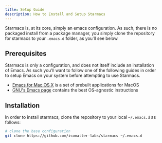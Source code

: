 ```yaml
---
title: Setup Guide
description: How to Install and Setup Starmacs
---
```


Starmacs is, at its core, simply an emacs configuration.
As such, there is no packaged install from a package manager,
you simply clone the repository for starmacs to your `.emacs.d` folder,
as you'll see below.

## Prerequisites

Starmacs is only a configuration, and does not itself include an installation of Emacs.
As such you'll want to follow one of the following guides in order to setup Emacs on
your system before attempting to use Starmacs.

- [Emacs for Mac OS X](https://emacsforosx.com) is a set of prebuilt applications for MacOS
- [GNU's Emacs page](https://www.gnu.org/software/emacs/download.html) contains the best OS-agnostic instructions

## Installation

In order to install starmacs, clone the repository to your local `~/.emacs.d` as follows:

```bash
# clone the base configuration
git clone https://github.com/isomatter-labs/starmacs ~/.emacs.d
```

